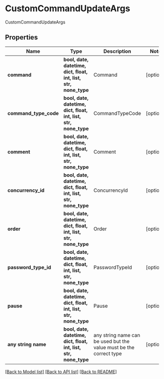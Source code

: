 # CustomCommandUpdateArgs

CustomCommandUpdateArgs

## Properties
Name | Type | Description | Notes
------------ | ------------- | ------------- | -------------
**command** | **bool, date, datetime, dict, float, int, list, str, none_type** | Command | [optional] 
**command_type_code** | **bool, date, datetime, dict, float, int, list, str, none_type** | CommandTypeCode | [optional] 
**comment** | **bool, date, datetime, dict, float, int, list, str, none_type** | Comment | [optional] 
**concurrency_id** | **bool, date, datetime, dict, float, int, list, str, none_type** | ConcurrencyId | [optional] 
**order** | **bool, date, datetime, dict, float, int, list, str, none_type** | Order | [optional] 
**password_type_id** | **bool, date, datetime, dict, float, int, list, str, none_type** | PasswordTypeId | [optional] 
**pause** | **bool, date, datetime, dict, float, int, list, str, none_type** | Pause | [optional] 
**any string name** | **bool, date, datetime, dict, float, int, list, str, none_type** | any string name can be used but the value must be the correct type | [optional]

[[Back to Model list]](../README.md#documentation-for-models) [[Back to API list]](../README.md#documentation-for-api-endpoints) [[Back to README]](../README.md)



